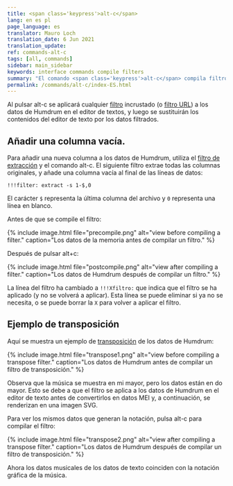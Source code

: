 ```yaml
---
title: <span class='keypress'>alt-c</span>
lang: en es pl
page_language: es
translator: Mauro Loch
translation_date: 6 Jun 2021
translation_update:
ref: commands-alt-c
tags: [all, commands]
sidebar: main_sidebar
keywords: interface commands compile filters
summary: "El comando <span class='keypress'>alt-c</span> compila filtros incrustados."
permalink: /commands/alt-c/index-ES.html
---
```


Al pulsar <span class="keypress">alt-c</span> se aplicará cualquier [filtro](/filter/) incrustado (o [filtro URL](/filter/url)) a los datos de Humdrum en el editor de textos, y luego se sustituirán los contenidos del editor de texto por los datos filtrados.


## Añadir una columna vacía.


Para añadir una nueva columna a los datos de Humdrum, utiliza el [filtro de extracción](/filter/extract) y el comando
<span class="keypress">alt-c</span>.  El siguiente filtro extrae todas las columnas originales, y añade una columna vacía al final de las líneas de datos:

```
!!!filter: extract -s 1-$,0
```

El carácter `$` representa la última columna del archivo y `0` representa una línea en blanco.


Antes de que se compile el filtro:

{% include image.html
file="precompile.png"
alt="view before compiling a filter."
caption="Los datos de la memoria antes de compilar un filtro."
%}


Después de pulsar alt+c:<span class="keypress"></span>

{% include image.html
file="postcompile.png"
alt="view after compiling a filter."
caption="Los datos de Humdrum después de compilar un filtro."
%}

La línea del filtro ha cambiado a `!!!Xfiltro:` que indica
que el filtro se ha aplicado (y no se volverá a aplicar).
Esta línea se puede eliminar si ya no se necesita, o se puede borrar la `X` para volver a aplicar el filtro.


## Ejemplo de transposición


Aquí se muestra un ejemplo de [transposición](/filter/transpose) de los datos de Humdrum:

{% include image.html
file="transpose1.png"
alt="view before compiling a transpose filter."
caption="Los datos de Humdrum antes de compilar un filtro de transposición."
%}

Observa que la música se muestra en mi mayor,
pero los datos están en do mayor.  Esto se debe a que el filtro se aplica a los datos de Humdrum en el editor de texto antes de convertirlos en datos MEI y, a continuación, se renderizan en una imagen SVG.

Para ver los mismos datos que generan la notación, pulsa <span class="keypress">alt-c</span> para compilar el filtro:

{% include image.html
file="transpose2.png"
alt="view after compiling a transpose filter."
caption="Los datos de Humdrum después de compilar un filtro de transposición."
%}

Ahora los datos musicales de los datos de texto coinciden con la notación gráfica de la música.










